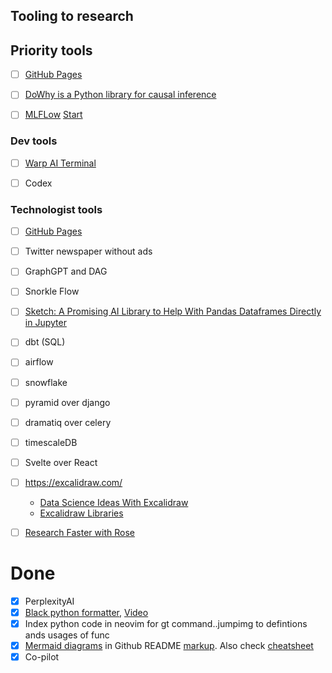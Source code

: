 ## Tooling to research

## Priority tools

- [ ] [GitHub Pages](https://docs.github.com/en/pages/quickstart)
- [ ] [DoWhy is a Python library for causal inference](https://github.com/py-why/dowhy)
- [ ] [MLFLow](https://github.com/mlflow/mlflow) [Start](https://mlflow.org/docs/latest/quickstart.html)


### Dev tools

- [ ] [Warp AI Terminal](https://www.warp.dev/)
- [ ] Codex 


### Technologist tools

- [ ] [GitHub Pages](https://docs.github.com/en/pages/quickstart)
- [ ] Twitter newspaper without ads
- [ ] GraphGPT and DAG
- [ ] Snorkle Flow
- [ ] [Sketch: A Promising AI Library to Help With Pandas Dataframes Directly in Jupyter](https://towardsdatascience.com/sketch-a-promising-ai-library-to-help-with-pandas-dataframes-directly-in-jupyter-5162c32c66ef)
- [ ] dbt (SQL)
- [ ] airflow
- [ ] snowflake
- [ ] pyramid over django
- [ ] dramatiq over celery
- [ ] timescaleDB
- [ ] Svelte over React
- [ ] https://excalidraw.com/ 
  - [Data Science Ideas With Excalidraw](https://towardsdatascience.com/how-to-sketch-your-data-science-ideas-with-excalidraw-a993d049f55c)
  - [Excalidraw Libraries](https://libraries.excalidraw.com/?theme=light&sort=default)
- [ ] [Research Faster with Rose](https://rose.ai/)


# Done 

- [x] PerplexityAI
- [x] [Black python formatter](https://github.com/psf/black), [Video](https://www.youtube.com/watch?v=esZLCuWs_2Y)
- [x] Index python code in neovim for gt command..jumpimg to defintions ands usages of func
- [x] [Mermaid diagrams](https://mermaid.js.org/intro/) in Github README [markup](https://docs.github.com/en/get-started/writing-on-github/working-with-advanced-formatting/creating-diagrams). Also check [cheatsheet](https://jojozhuang.github.io/tutorial/mermaid-cheat-sheet/)
- [x] Co-pilot
